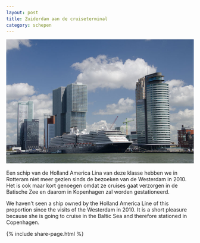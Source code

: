 ```yaml
---
layout: post
title: Zuiderdam aan de cruiseterminal
category: schepen
---
```


![zuiderdam](/images/zuiderdam.jpg)

Een schip van de Holland America Lina van deze klasse hebben we in Rotteram niet meer gezien sinds de bezoeken van de Westerdam in 2010. Het is ook maar kort genoegen omdat ze cruises gaat verzorgen in de Batische Zee en daarom in Kopenhagen zal worden gestationeerd.

 We haven't seen a ship owned by the Holland America Line of this proportion since the visits of the Westerdam in 2010. It is a short pleasure because she is going to cruise in the Baltic Sea and therefore stationed in Copenhagen.
 
 {% include share-page.html %}

